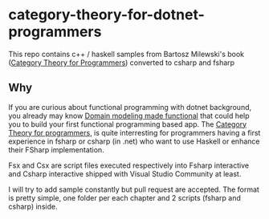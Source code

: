 # category-theory-for-dotnet-programmers
This repo contains c++ / haskell samples from Bartosz Milewski's book ([Category Theory for Programmers](https://bartoszmilewski.com/2014/10/28/category-theory-for-programmers-the-preface/)) converted to csharp and fsharp

## Why
If you are curious about functional programming with dotnet background, you already may know [Domain modeling made functional](https://pragprog.com/book/swdddf/domain-modeling-made-functional) that could help you to build your first functional programming based app.
The [Category Theory for programmers](https://bartoszmilewski.com/2014/10/28/category-theory-for-programmers-the-preface/), is quite interresting for programmers having a first experience in fsharp or csharp (in .net) who want to use Haskell or enhance their FSharp implementation.

Fsx and Csx are script files executed respectively into Fsharp interactive and Csharp interactive shipped with Visual Studio Community at least.

I will try to add sample constantly but pull request are accepted.
The format is pretty simple, one folder per each chapter and 2 scripts (fsharp and csharp) inside.